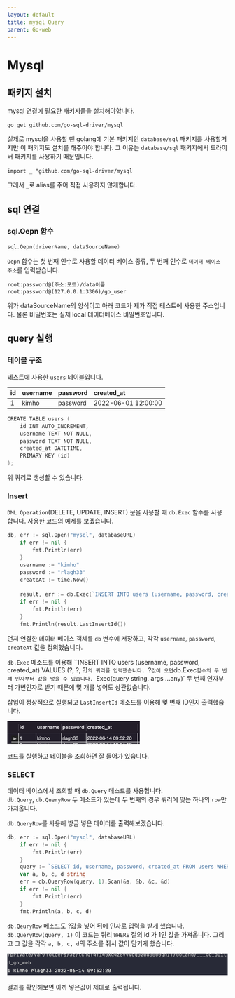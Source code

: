 ```yaml
---
layout: default
title: mysql Query
parent: Go-web
---
```


# Mysql
## 패키지 설치
mysql 연결에 필요한 패키지들을 설치해야합니다.
```golang
go get github.com/go-sql-driver/mysql
```
실제로 mysql을 사용할 땐 golang에 기본 패키지인 `database/sql` 패키지를 사용할거지만 이 패키지도 설치를 해주어야 합니다.
그 이유는 `database/sql` 패키지에서 드라이버 패키지를 사용하기 때문입니다.

`import _ "github.com/go-sql-driver/mysql`

그래서 `_`로 alias를 주어 직접 사용하지 않게합니다.

## sql 연결
### sql.Oepn 함수
```go
sql.Oepn(driverName, dataSourceName)
```
`Oepn` 함수는 첫 번째 인수로 사용할 데이터 베이스 종류, 두 번째 인수로 `데이터 베이스 주소`를 입력받습니다.

```
root:password@(주소:포트)/data이름
root:password@(127.0.0.1:3306)/go_user
```

위가 dataSourceName의 양식이고 아래 코드가 제가 직접 테스트에 사용한 주소입니다. 물론 비밀번호는 실제 local 데이터베이스 비밀번호입니다.

## query 실행
### 테이블 구조
테스트에 사용한 `users` 테이블입니다.

<div markdown="1">

| id | username  | password | created_at |
|:-- |:----------|:-------- |:---------- |
| 1 | kimho | password | 2022-06-01 12:00:00

</div>

```go
CREATE TABLE users (
    id INT AUTO_INCREMENT,
    username TEXT NOT NULL,
    password TEXT NOT NULL,
    created_at DATETIME,
    PRIMARY KEY (id)
);
```
위 쿼리로 생성할 수 있습니다.

### Insert
`DML Operation`(DELETE, UPDATE, INSERT) 문을 사용할 때 `db.Exec` 함수를 사용합니다.
 사용한 코드의 예제를 보겠습니다.

```go
db, err := sql.Open("mysql", databaseURL)
	if err != nil {
		fmt.Println(err)
	}
	username := "kimho"
	password := "rlagh33"
	createAt := time.Now()

	result, err := db.Exec(`INSERT INTO users (username, password, created_at) VALUES (?, ?, ?)`, username, password, createAt)
	if err != nil {
		fmt.Println(err)
	}
	fmt.Println(result.LastInsertId())
```
먼저 연결한 데이터 베이스 객체를 `db` 변수에 저장하고, 
각각 `username`, `password`, `createAt` 값을 정의했습니다.

`db.Exec` 메소드를 이용해 ``INSERT INTO users (username, password, created_at) VALUES (?, ?, ?)`의 쿼리를 입력했습니다.
`?` 값이 오면 `db.Exec`함수의 두 번쨰 인자부터 값을 넣을 수 있습니다. `Exec(query string, args ...any)` 두 번째 인자부터
 가변인자로 받기 때문에 몇 개를 넣어도 상관없습니다.

삽입이 정상적으로 실행되고 `LastInsertId` 메소드를 이용해 몇 번째 ID인지 출력했습니다.

![mysql_insert.png](/docs/go_web/images/mysql_insert.png)

코드를 실행하고 테이블을 조회하면 잘 들어가 있습니다.

### SELECT
데이터 베이스에서 조회할 때 `db.Query` 메소드를 사용합니다.  
`db.Query`, `db.QueryRow` 두 메소드가 있는데 두 번째의 경우 쿼리에 맞는 하나의 `row`만 가져옵니다.

`db.QueryRow`를 사용해 방금 넣은 데이터를 출력해보겠습니다.

```go
db, err := sql.Open("mysql", databaseURL)
	if err != nil {
		fmt.Println(err)
	}
	query := `SELECT id, username, password, created_at FROM users WHERE id = ?`
	var a, b, c, d string
	err = db.QueryRow(query, 1).Scan(&a, &b, &c, &d)
	if err != nil {
		fmt.Println(err)
	}
	fmt.Println(a, b, c, d)
```
`db.QeuryRow` 메소드도 ?값을 넣어 뒤에 인자로 입력을 받게 했습니다. `db.QueryRow(query, 1)`
이 코드는 쿼리 `WHERE` 절의 id 가 1인 값을 가져옵니다. 그리고 그 값을 각각 `a, b, c, d`의 주소를 줘서 값이 담기게 했습니다.

![img.png](/docs/go_web/images/mysql_select.png)

결과를 확인해보면 아까 넣은값이 제대로 출력됩니다.